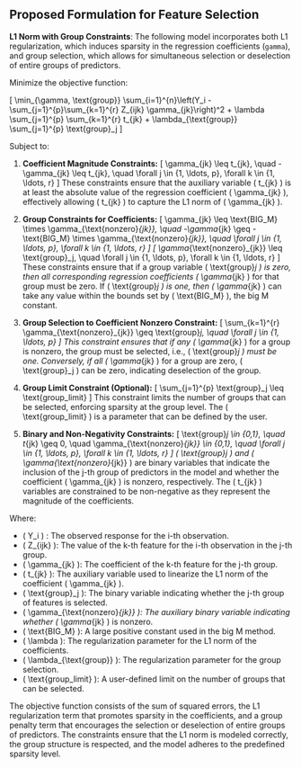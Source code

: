 ## Proposed Formulation for Feature Selection

**L1 Norm with Group Constraints**: 
The following model incorporates both L1 regularization, which induces sparsity in the regression coefficients (`gamma`), and group selection, which allows for simultaneous selection or deselection of entire groups of predictors.

Minimize the objective function:

\[ \min_{\gamma, \text{group}}  \sum_{i=1}^{n}\left(Y_i - \sum_{j=1}^{p}\sum_{k=1}^{r} Z_{ijk} \gamma_{jk}\right)^2 + \lambda \sum_{j=1}^{p} \sum_{k=1}^{r} t_{jk} + \lambda_{\text{group}} \sum_{j=1}^{p} \text{group}_j \]

Subject to:

1. **Coefficient Magnitude Constraints:**
   \[
   \gamma_{jk} \leq t_{jk}, \quad -\gamma_{jk} \leq t_{jk}, \quad \forall j \in \{1, \ldots, p\}, \forall k \in \{1, \ldots, r\}
   \]
   These constraints ensure that the auxiliary variable \( t_{jk} \) is at least the absolute value of the regression coefficient \( \gamma_{jk} \), effectively allowing \( t_{jk} \) to capture the L1 norm of \( \gamma_{jk} \).

2. **Group Constraints for Coefficients:**
   \[
   \gamma_{jk} \leq \text{BIG\_M} \times \gamma_{\text{nonzero}_{jk}}, \quad -\gamma_{jk} \geq -\text{BIG\_M} \times \gamma_{\text{nonzero}_{jk}}, \quad \forall j \in \{1, \ldots, p\}, \forall k \in \{1, \ldots, r\}
   \]
   \[
   \gamma_{\text{nonzero}_{jk}} \leq \text{group}_j, \quad \forall j \in \{1, \ldots, p\}, \forall k \in \{1, \ldots, r\}
   \]
   These constraints ensure that if a group variable \( \text{group}_j \) is zero, then all corresponding regression coefficients \( \gamma_{jk} \) for that group must be zero. If \( \text{group}_j \) is one, then \( \gamma_{jk} \) can take any value within the bounds set by \( \text{BIG\_M} \), the big M constant.

3. **Group Selection to Coefficient Nonzero Constraint:**
   \[
   \sum_{k=1}^{r} \gamma_{\text{nonzero}_{jk}} \geq \text{group}_j, \quad \forall j \in \{1, \ldots, p\}
   \]
   This constraint ensures that if any \( \gamma_{jk} \) for a group is nonzero, the group must be selected, i.e., \( \text{group}_j \) must be one. Conversely, if all \( \gamma_{jk} \) for a group are zero, \( \text{group}_j \) can be zero, indicating deselection of the group.

4. **Group Limit Constraint (Optional):**
   \[
   \sum_{j=1}^{p} \text{group}_j \leq \text{group\_limit}
   \]
   This constraint limits the number of groups that can be selected, enforcing sparsity at the group level. The \( \text{group\_limit} \) is a parameter that can be defined by the user.

5. **Binary and Non-Negativity Constraints:**
   \[
   \text{group}_j \in \{0,1\}, \quad t_{jk} \geq 0, \quad \gamma_{\text{nonzero}_{jk}} \in \{0,1\}, \quad \forall j \in \{1, \ldots, p\}, \forall k \in \{1, \ldots, r\}
   \]
   \( \text{group}_j \) and \( \gamma_{\text{nonzero}_{jk}} \) are binary variables that indicate the inclusion of the j-th group of predictors in the model and whether the coefficient \( \gamma_{jk} \) is nonzero, respectively. The \( t_{jk} \) variables are constrained to be non-negative as they represent the magnitude of the coefficients.

Where:

- \( Y_i \) : The observed response for the i-th observation.
- \( Z_{ijk} \): The value of the k-th feature for the i-th observation in the j-th group.
- \( \gamma_{jk} \): The coefficient of the k-th feature for the j-th group.
- \( t_{jk} \): The auxiliary variable used to linearize the L1 norm of the coefficient \( \gamma_{jk} \).
- \( \text{group}_j \): The binary variable indicating whether the j-th group of features is selected.
- \( \gamma_{\text{nonzero}_{jk}} \): The auxiliary binary variable indicating whether \( \gamma_{jk} \) is nonzero.
- \( \text{BIG\_M} \): A large positive constant used in the big M method.
- \( \lambda \): The regularization parameter for the L1 norm of the coefficients.
- \( \lambda_{\text{group}} \): The regularization parameter for the group selection.
- \( \text{group\_limit} \): A user-defined limit on the number of groups that can be selected.

The objective function consists of the sum of squared errors, the L1 regularization term that promotes sparsity in the coefficients, and a group penalty term that encourages the selection or deselection of entire groups of predictors. The constraints ensure that the L1 norm is modeled correctly, the group structure is respected, and the model adheres to the predefined sparsity level.
